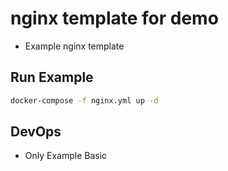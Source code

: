 # nginx template for demo

- Example nginx template

## Run Example


```sh
docker-compose -f nginx.yml up -d
```

## DevOps

- Only Example Basic
